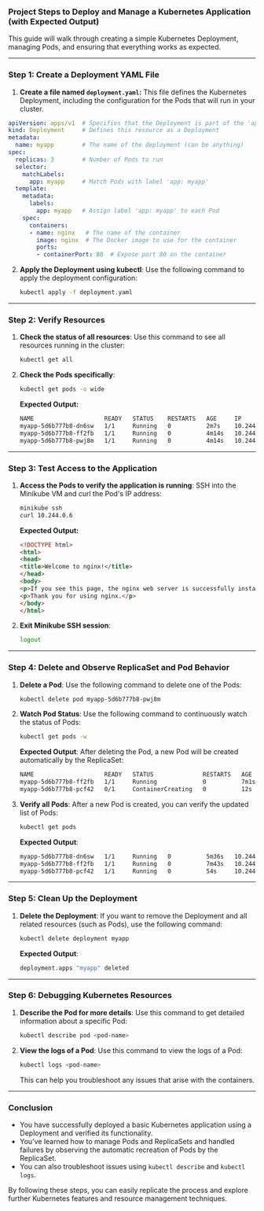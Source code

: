 ### Project Steps to Deploy and Manage a Kubernetes Application (with Expected Output)

This guide will walk through creating a simple Kubernetes Deployment, managing Pods, and ensuring that everything works as expected.

---

### **Step 1: Create a Deployment YAML File**
1. **Create a file named `deployment.yaml`:**
   This file defines the Kubernetes Deployment, including the configuration for the Pods that will run in your cluster.

```yaml
apiVersion: apps/v1  # Specifies that the Deployment is part of the 'apps' API group
kind: Deployment     # Defines this resource as a Deployment
metadata:
  name: myapp        # The name of the deployment (can be anything)
spec:
  replicas: 3        # Number of Pods to run
  selector:
    matchLabels:
      app: myapp     # Match Pods with label 'app: myapp'
  template:
    metadata:
      labels:
        app: myapp   # Assign label 'app: myapp' to each Pod
    spec:
      containers:
      - name: nginx   # The name of the container
        image: nginx  # The Docker image to use for the container
        ports:
        - containerPort: 80  # Expose port 80 on the container
```

2. **Apply the Deployment using kubectl**:
   Use the following command to apply the deployment configuration:
   ```bash
   kubectl apply -f deployment.yaml
   ```

---

### **Step 2: Verify Resources**
1. **Check the status of all resources**:
   Use this command to see all resources running in the cluster:
   ```bash
   kubectl get all
   ```

2. **Check the Pods specifically**:
   ```bash
   kubectl get pods -o wide
   ```

   **Expected Output:**
   ```bash
   NAME                    READY   STATUS    RESTARTS   AGE     IP           NODE       NOMINATED NODE   READINESS GATES
   myapp-5d6b777b8-dn6sw   1/1     Running   0          2m7s    10.244.0.8   minikube   <none>           <none>
   myapp-5d6b777b8-ff2fb   1/1     Running   0          4m14s   10.244.0.7   minikube   <none>           <none>
   myapp-5d6b777b8-pwj8m   1/1     Running   0          4m14s   10.244.0.6   minikube   <none>           <none>
   ```

---

### **Step 3: Test Access to the Application**
1. **Access the Pods to verify the application is running**:
   SSH into the Minikube VM and curl the Pod's IP address:
   ```bash
   minikube ssh
   curl 10.244.0.6
   ```

   **Expected Output:**
   ```html
   <!DOCTYPE html>
   <html>
   <head>
   <title>Welcome to nginx!</title>
   </head>
   <body>
   <p>If you see this page, the nginx web server is successfully installed and working. Further configuration is required.</p>
   <p>Thank you for using nginx.</p>
   </body>
   </html>
   ```

2. **Exit Minikube SSH session**:
   ```bash
   logout
   ```

---

### **Step 4: Delete and Observe ReplicaSet and Pod Behavior**
1. **Delete a Pod**:
   Use the following command to delete one of the Pods:
   ```bash
   kubectl delete pod myapp-5d6b777b8-pwj8m
   ```

2. **Watch Pod Status**:
   Use the following command to continuously watch the status of Pods:
   ```bash
   kubectl get pods -w
   ```

   **Expected Output**:
   After deleting the Pod, a new Pod will be created automatically by the ReplicaSet:
   ```bash
   NAME                    READY   STATUS              RESTARTS   AGE
   myapp-5d6b777b8-ff2fb   1/1     Running             0          7m1s
   myapp-5d6b777b8-pcf42   0/1     ContainerCreating   0          12s
   ```

3. **Verify all Pods**:
   After a new Pod is created, you can verify the updated list of Pods:
   ```bash
   kubectl get pods
   ```

   **Expected Output**:
   ```bash
   myapp-5d6b777b8-dn6sw   1/1     Running   0          5m36s   10.244.0.8   minikube   <none>           <none>
   myapp-5d6b777b8-ff2fb   1/1     Running   0          7m43s   10.244.0.7   minikube   <none>           <none>
   myapp-5d6b777b8-pcf42   1/1     Running   0          54s     10.244.0.9   minikube   <none>           <none>
   ```

---

### **Step 5: Clean Up the Deployment**
1. **Delete the Deployment**:
   If you want to remove the Deployment and all related resources (such as Pods), use the following command:
   ```bash
   kubectl delete deployment myapp
   ```

   **Expected Output**:
   ```bash
   deployment.apps "myapp" deleted
   ```

---

### **Step 6: Debugging Kubernetes Resources**
1. **Describe the Pod for more details**:
   Use this command to get detailed information about a specific Pod:
   ```bash
   kubectl describe pod <pod-name>
   ```

2. **View the logs of a Pod**:
   Use this command to view the logs of a Pod:
   ```bash
   kubectl logs <pod-name>
   ```

   This can help you troubleshoot any issues that arise with the containers.

---

### **Conclusion**
- You have successfully deployed a basic Kubernetes application using a Deployment and verified its functionality.
- You’ve learned how to manage Pods and ReplicaSets and handled failures by observing the automatic recreation of Pods by the ReplicaSet.
- You can also troubleshoot issues using `kubectl describe` and `kubectl logs`.

By following these steps, you can easily replicate the process and explore further Kubernetes features and resource management techniques.

